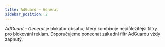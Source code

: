 ```yaml
---
title: AdGuard – General
sidebar_position: 2
---
```


_AdGuard – General_ je blokátor obsahu, který kombinuje nejdůležitější filtry pro blokování reklam. Doporučujeme ponechat základní filtr AdGuardu vždy zapnutý.
